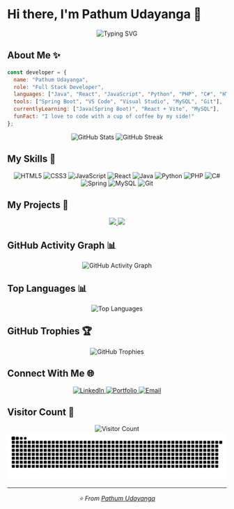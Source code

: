 # Hi there, I'm Pathum Udayanga 👋

<div align="center">
  <img src="https://readme-typing-svg.herokuapp.com?font=Fira+Code&pause=1000&color=36BCF7&center=true&vCenter=true&width=435&lines=Full+Stack+Developer;UI%2FUX+Enthusiast;Open+Source+Contributor" alt="Typing SVG" />
</div>

## About Me ✨
```javascript
const developer = {
  name: "Pathum Udayanga",
  role: "Full Stack Developer",
  languages: ["Java", "React", "JavaScript", "Python", "PHP", "C#", "HTML/CSS"],
  tools: ["Spring Boot", "VS Code", "Visual Studio", "MySQL", "Git"],
  currentlyLearning: ["Java(Spring Boot)", "React + Vite", "MySQL"],
  funFact: "I love to code with a cup of coffee by my side!"
};
```

<div align="center">
  <img src="https://github-readme-stats.vercel.app/api?username=PathumUdayanga123&show_icons=true&theme=tokyonight" alt="GitHub Stats" />
  <img src="https://github-readme-streak-stats.herokuapp.com/?user=PathumUdayanga123&theme=tokyonight" alt="GitHub Streak" />
</div>

## My Skills 🚀

<div align="center">
  <img src="https://img.shields.io/badge/HTML5-E34F26?style=for-the-badge&logo=html5&logoColor=white" alt="HTML5" />
  <img src="https://img.shields.io/badge/CSS3-1572B6?style=for-the-badge&logo=css3&logoColor=white" alt="CSS3" />
  <img src="https://img.shields.io/badge/JavaScript-F7DF1E?style=for-the-badge&logo=javascript&logoColor=black" alt="JavaScript" />
  <img src="https://img.shields.io/badge/React-20232A?style=for-the-badge&logo=react&logoColor=61DAFB" alt="React" />
  <img src="https://img.shields.io/badge/Java-ED8B00?style=for-the-badge&logo=java&logoColor=white" alt="Java" />
  <img src="https://img.shields.io/badge/Python-3776AB?style=for-the-badge&logo=python&logoColor=white" alt="Python" />
  <img src="https://img.shields.io/badge/PHP-777BB4?style=for-the-badge&logo=php&logoColor=white" alt="PHP" />
  <img src="https://img.shields.io/badge/C%23-239120?style=for-the-badge&logo=c-sharp&logoColor=white" alt="C#" />
  <img src="https://img.shields.io/badge/Spring-6DB33F?style=for-the-badge&logo=spring&logoColor=white" alt="Spring" />
  <img src="https://img.shields.io/badge/MySQL-4479A1?style=for-the-badge&logo=mysql&logoColor=white" alt="MySQL" />
  <img src="https://img.shields.io/badge/Git-F05032?style=for-the-badge&logo=git&logoColor=white" alt="Git" />
</div>

## My Projects 🔭

<div align="center">
  <a href="https://github.com/PathumUdayanga123/project-1">
    <img src="https://github-readme-stats.vercel.app/api/pin/?username=PathumUdayanga123&repo=project-1&theme=tokyonight" />
  </a>
  <a href="https://github.com/PathumUdayanga123/project-2">
    <img src="https://github-readme-stats.vercel.app/api/pin/?username=PathumUdayanga123&repo=project-2&theme=tokyonight" />
  </a>
</div>

## GitHub Activity Graph 📊

<div align="center">
  <img src="https://github-readme-activity-graph.vercel.app/graph?username=PathumUdayanga123&theme=react-dark" alt="GitHub Activity Graph" />
</div>

## Top Languages 📊

<div align="center">
  <img src="https://github-readme-stats.vercel.app/api/top-langs/?username=PathumUdayanga123&layout=compact&theme=tokyonight" alt="Top Languages" />
</div>

## GitHub Trophies 🏆

<div align="center">
  <img src="https://github-profile-trophy.vercel.app/?username=PathumUdayanga123&theme=nord&column=7&margin-w=15&margin-h=15" alt="GitHub Trophies" />
</div>

## Connect With Me 🌐

<div align="center">
  <a href="https://www.linkedin.com/in/pathum-udayanga-6740b41a6/">
    <img src="https://img.shields.io/badge/LinkedIn-0077B5?style=for-the-badge&logo=linkedin&logoColor=white" alt="LinkedIn" />
  </a>
  <a href="https://pathumudayanga123.github.io">
    <img src="https://img.shields.io/badge/Portfolio-000000?style=for-the-badge&logo=About.me&logoColor=white" alt="Portfolio" />
  </a>
  <a href="mailto:bandarapathum123@gmail.com">
    <img src="https://img.shields.io/badge/Email-D14836?style=for-the-badge&logo=gmail&logoColor=white" alt="Email" />
  </a>
</div>

## Visitor Count 👀

<div align="center">
  <img src="https://profile-counter.glitch.me/PathumUdayanga123/count.svg" alt="Visitor Count" />
</div>

<!-- Snake Animation -->
<picture>
  <source media="(prefers-color-scheme: dark)" srcset="https://raw.githubusercontent.com/PathumUdayanga123/PathumUdayanga123/output/github-contribution-grid-snake-dark.svg">
  <source media="(prefers-color-scheme: light)" srcset="https://raw.githubusercontent.com/PathumUdayanga123/PathumUdayanga123/output/github-contribution-grid-snake.svg">
  <img alt="github contribution grid snake animation" src="https://raw.githubusercontent.com/PathumUdayanga123/PathumUdayanga123/output/github-contribution-grid-snake.svg">
</picture>

---

<div align="center">
  <i>⭐️ From <a href="https://github.com/PathumUdayanga123">Pathum Udayanga</a></i>
</div>
